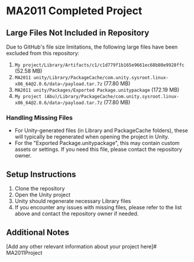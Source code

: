 # MA2011 Completed Project

## Large Files Not Included in Repository

Due to GitHub's file size limitations, the following large files have been excluded from this repository:

1. `My project/Library/Artifacts/c1/c1d779f1b165e9661ec68b80e9928ffc` (52.58 MB)
2. `MA2011 unity/Library/PackageCache/com.unity.sysroot.linux-x86_64@2.0.6/data~/payload.tar.7z` (77.80 MB)
3. `MA2011 unity/Packages/Exported Package.unitypackage` (172.19 MB)
4. `My project (Abu)/Library/PackageCache/com.unity.sysroot.linux-x86_64@2.0.6/data~/payload.tar.7z` (77.80 MB)

### Handling Missing Files

- For Unity-generated files (in Library and PackageCache folders), these will typically be regenerated when opening the project in Unity.
- For the "Exported Package.unitypackage", this may contain custom assets or settings. If you need this file, please contact the repository owner.

## Setup Instructions

1. Clone the repository
2. Open the Unity project
3. Unity should regenerate necessary Library files
4. If you encounter any issues with missing files, please refer to the list above and contact the repository owner if needed.

## Additional Notes

[Add any other relevant information about your project here]# MA2011Project
